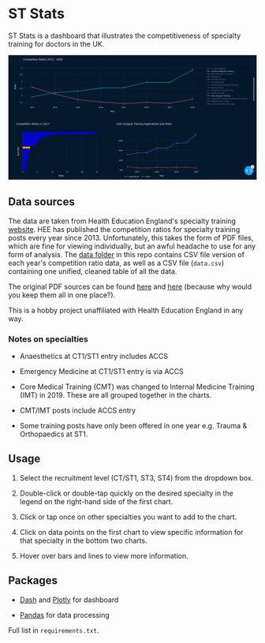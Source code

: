 # ST Stats

ST Stats is a dashboard that illustrates the competitiveness of specialty training for doctors in the UK. 

![Screenshot](./assets/screenshot.png?raw=true "Screenshot")

## Data sources

The data are taken from Health Education England's specialty training [website](https://specialtytraining.hee.nhs.uk/). HEE has published the competition ratios for specialty training posts every year since 2013. Unfortunately, this takes the form of PDF files, which are fine for viewing individually, but an awful headache to use for any form of analysis. The [data folder](./data) in this repo contains CSV file version of each year's competition ratio data, as well as a CSV file (`data.csv`) containing one unified, cleaned table of all the data. 

The original PDF sources can be found [here](https://specialtytraining.hee.nhs.uk/Competition-Ratios) and [here](https://specialtytraining.hee.nhs.uk/Resources-Bank) (because why would you keep them all in one place?).

This is a hobby project unaffiliated with Health Education England in any way.


### Notes on specialties

- Anaesthetics at CT1/ST1 entry includes ACCS

- Emergency Medicine at CT1/ST1 entry is via ACCS

- Core Medical Training (CMT) was changed to Internal Medicine Training (IMT) in 2019. These are all grouped together in the charts.

- CMT/IMT posts include ACCS entry

- Some training posts have only been offered in one year e.g. Trauma & Orthopaedics at ST1. 



## Usage

1. Select the recruitment level (CT/ST1, ST3, ST4) from the dropdown box.

2. Double-click or double-tap quickly on the desired specialty in the legend on the right-hand side of the first chart.

3. Click or tap once on other specialties you want to add to the chart.

4. Click on data points on the first chart to view specific information for that specialty in the bottom two charts.

5. Hover over bars and lines to view more information.


## Packages

- [Dash](https://dash.plotly.com/) and [Plotly](https://plotly.com/) for dashboard

- [Pandas](pandas.pydata.org/) for data processing

Full list in `requirements.txt`.